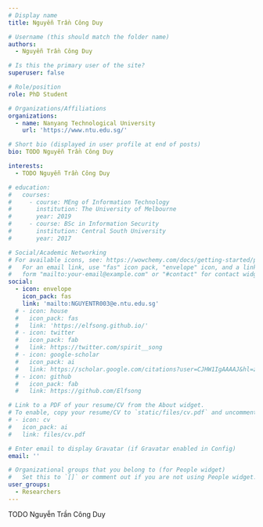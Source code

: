 ```yaml
---
# Display name
title: Nguyễn Trần Công Duy

# Username (this should match the folder name)
authors:
  - Nguyễn Trần Công Duy

# Is this the primary user of the site?
superuser: false

# Role/position
role: PhD Student

# Organizations/Affiliations
organizations:
  - name: Nanyang Technological University
    url: 'https://www.ntu.edu.sg/'

# Short bio (displayed in user profile at end of posts)
bio: TODO Nguyễn Trần Công Duy

interests:
  - TODO Nguyễn Trần Công Duy

# education:
#   courses:
#     - course: MEng of Information Technology
#       institution: The University of Melbourne
#       year: 2019
#     - course: BSc in Information Security
#       institution: Central South University
#       year: 2017

# Social/Academic Networking
# For available icons, see: https://wowchemy.com/docs/getting-started/page-builder/#icons
#   For an email link, use "fas" icon pack, "envelope" icon, and a link in the
#   form "mailto:your-email@example.com" or "#contact" for contact widget.
social:
  - icon: envelope
    icon_pack: fas
    link: 'mailto:NGUYENTR003@e.ntu.edu.sg'
  # - icon: house
  #   icon_pack: fas
  #   link: 'https://elfsong.github.io/'
  # - icon: twitter
  #   icon_pack: fab
  #   link: https://twitter.com/spirit__song
  # - icon: google-scholar
  #   icon_pack: ai
  #   link: https://scholar.google.com/citations?user=CJHW1IgAAAAJ&hl=zh-CN
  # - icon: github
  #   icon_pack: fab
  #   link: https://github.com/Elfsong

# Link to a PDF of your resume/CV from the About widget.
# To enable, copy your resume/CV to `static/files/cv.pdf` and uncomment the lines below.
# - icon: cv
#   icon_pack: ai
#   link: files/cv.pdf

# Enter email to display Gravatar (if Gravatar enabled in Config)
email: ''

# Organizational groups that you belong to (for People widget)
#   Set this to `[]` or comment out if you are not using People widget.
user_groups:
  - Researchers
---
```


TODO Nguyễn Trần Công Duy

